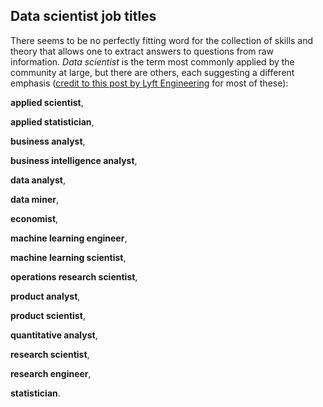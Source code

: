 ## Data scientist job titles

There seems to be no perfectly fitting word for the collection of skills and theory that allows one to extract answers to questions from raw information.
*Data scientist* is the term most commonly applied by the community at large,
but there are others, each suggesting a different emphasis
([credit to this post by Lyft Engineering](https://eng.lyft.com/whats-in-a-name-ce42f419d16c) for most of these):

**applied scientist**,

**applied statistician**,

**business analyst**,

**business intelligence analyst**,

**data analyst**,

**data miner**,

**economist**,

**machine learning engineer**,

**machine learning scientist**,

**operations research scientist**,

**product analyst**,

**product scientist**,

**quantitative analyst**,

**research scientist**,

**research engineer**,

**statistician**.
